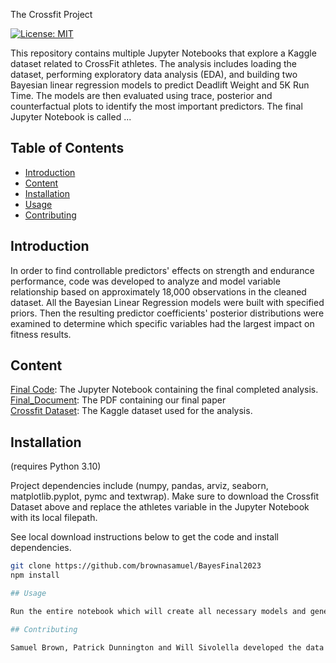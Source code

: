 The Crossfit Project

[![License: MIT](https://img.shields.io/badge/License-MIT-yellow.svg)](https://opensource.org/licenses/MIT)


This repository contains multiple Jupyter Notebooks that explore a Kaggle dataset related to CrossFit athletes. 
The analysis includes loading the dataset, performing exploratory data analysis (EDA), and building two Bayesian linear regression models to predict Deadlift Weight and 5K Run Time. 
The models are then evaluated using trace, posterior and counterfactual plots to identify the most important predictors. The final Jupyter Notebook is called ...

## Table of Contents

- [Introduction](#introduction)
- [Content](#content)
- [Installation](#installation)
- [Usage](#usage)
- [Contributing](#contributing)

## Introduction

In order to find controllable predictors' effects on strength and endurance performance, code was developed to analyze and model variable relationship based on approximately 18,000 observations in the cleaned dataset. All the Bayesian Linear Regression models were built with specified priors. Then the resulting predictor coefficients' posterior distributions were examined to determine which specific variables had the largest impact on fitness results.

## Content

[Final Code](https://github.com/brownasamuel/BayesFinal2023/blob/main/Actual_Final_Project.ipynb): The Jupyter Notebook containing the final completed analysis. <br>
[Final_Document](https://github.com/brownasamuel/BayesFinal2023/blob/main/Final_Paper.pdf): The PDF containing our final paper<br>
[Crossfit Dataset](https://www.kaggle.com/datasets/ulrikthygepedersen/crossfit-athletes?select=athletes.csv): The Kaggle dataset used for the analysis.

## Installation
(requires Python 3.10)

Project dependencies include (numpy, pandas, arviz, seaborn, matplotlib.pyplot, pymc and textwrap).
Make sure to download the Crossfit Dataset above and replace the athletes variable in the Jupyter Notebook with its local filepath.

See local download instructions below to get the code and install dependencies.


```bash
git clone https://github.com/brownasamuel/BayesFinal2023
npm install

## Usage

Run the entire notebook which will create all necessary models and generate resultant plots required to draw necessary conclusions.

## Contributing

Samuel Brown, Patrick Dunnington and Will Sivolella developed the data analysis, model development and result testing.
